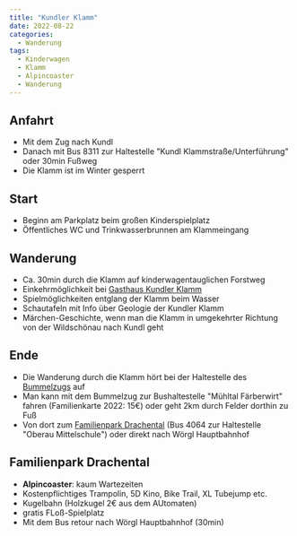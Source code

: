 ```yaml
---
title: "Kundler Klamm"
date: 2022-08-22
categories:
  - Wanderung
tags:
  - Kinderwagen
  - Klamm
  - Alpincoaster
  - Wanderung
---
```


## Anfahrt

* Mit dem Zug nach Kundl
* Danach mit Bus 8311 zur Haltestelle "Kundl Klammstraße/Unterführung" oder 30min Fußweg
* Die Klamm ist im Winter gesperrt

## Start

* Beginn am Parkplatz beim großen Kinderspielplatz
* Öffentliches WC und Trinkwasserbrunnen am Klammeingang

## Wanderung

* Ca. 30min durch die Klamm auf kinderwagentauglichen Forstweg
* Einkehrmöglichkeit bei [Gasthaus Kundler Klamm](https://www.kundlerklamm.at/)
* Spielmöglichkeiten entglang der Klamm beim Wasser
* Schautafeln mit Info über Geologie der Kundler Klamm
* Märchen-Geschichte, wenn man die Klamm in umgekehrter Richtung von der Wildschönau nach Kundl geht

## Ende

* Die Wanderung durch die Klamm hört bei der Haltestelle des [Bummelzugs](https://www.bummelzug.com/) auf
* Man kann mit dem Bummelzug zur Bushaltestelle "Mühltal Färberwirt" fahren (Familienkarte 2022: 15€) oder geht 2km durch Felder dorthin zu Fuß
* Von dort zum [Familienpark Drachental](https://www.wildschoenau.com/de/familienpark-drachental-wildschoenau) (Bus 4064 zur Haltestelle "Oberau Mittelschule") oder direkt nach Wörgl Hauptbahnhof

## Familienpark Drachental

* **Alpincoaster**: kaum Wartezeiten
* Kostenpflichtiges Trampolin,  5D Kino, Bike Trail, XL Tubejump etc.
* Kugelbahn (Holzkugel 2€ aus dem AUtomaten)
* gratis FLoß-Spielplatz
* Mit dem Bus retour nach Wörgl Hauptbahnhof (30min)